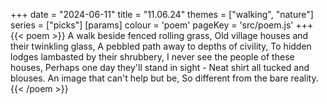 +++
date = "2024-06-11"
title = "11.06.24"
themes = ["walking", "nature"]
series = ["picks"]
[params]
  colour = 'poem'
  pageKey = 'src/poem.js'
+++
{{< poem >}}
A walk beside fenced rolling grass,
Old village houses and their twinkling glass,
A pebbled path away to depths of civility,
To hidden lodges lambasted by their shrubbery,
I never see the people of these houses,
Perhaps one day they'll stand in sight -
Neat shirt all tucked and blouses.
An image that can't help but be,
So different from the bare reality.
{{< /poem >}}